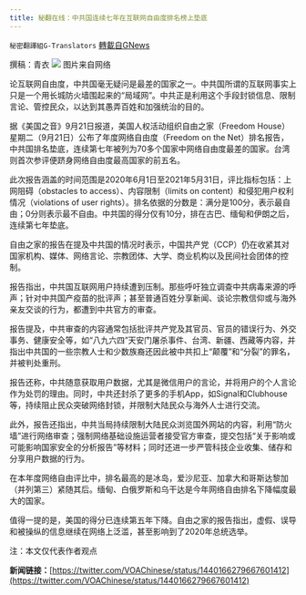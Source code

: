 ```yaml
---
title: 秘翻在线：中共国连续七年在互联网自由度排名榜上垫底
---
```

`秘密翻譯組G-Translators` [轉載自GNews](https://gnews.org/zh-hans/1547580/)

撰稿：青衣
![](https://assets.gnews.org/wp-content/uploads/2021/09/图片1-69.png)
图片来自网络

论互联网自由度，中共国毫无疑问是最差的国家之一。中共国所谓的互联网事实上只是一个用长城防火墙围起来的“局域网”。中共正是利用这个手段封锁信息、限制言论、管控民众，以达到其愚弄百姓和加强统治的目的。

据《美国之音》9月21日报道，美国人权活动组织自由之家（Freedom House）星期二（9月21日）公布了年度网络自由度（Freedom on the Net）排名报告，中共国排名垫底，连续第七年被列为70多个国家中网络自由度最差的国家。台湾则首次参评便跻身网络自由度最高国家的前五名。

此次报告涵盖的时间范围是2020年6月1日至2021年5月31日，评比指标包括：上网阻碍（obstacles to access）、内容限制（limits on content）和侵犯用户权利情况（violations of user rights）。排名依据的分数是：满分是100分，表示最自由；0分则表示最不自由。中共国的得分仅有10分，排在古巴、缅甸和伊朗之后，连续第七年垫底。

自由之家的报告在提及中共国的情况时表示，中国共产党（CCP）仍在收紧其对国家机构、媒体、网络言论、宗教团体、大学、商业机构以及民间社会团体的控制。

报告指出，中共国互联网用户持续遭到压制。那些呼吁独立调查中共病毒来源的呼声；针对中共国产疫苗的批评声；甚至普通百姓分享新闻、谈论宗教信仰或与海外亲友交谈的行为，都遭到中共官方的审查。

报告提及，中共审查的内容通常包括批评共产党及其官员、官员的错误行为、外交事务、健康安全等，如“八九六四”天安门屠杀事件、台湾、新疆、西藏等内容，并指出中共国的一些宗教人士和少数族裔还因此被中共扣上“颠覆”和“分裂”的罪名，并被判处重刑。

报告还称，中共随意获取用户数据，尤其是微信用户的言论，并将用户的个人言论作为处罚的理由。同时，中共还封杀了更多的手机App，如Signal和Clubhouse等，持续阻止民众突破网络封锁，并限制大陆民众与海外人士进行交流。

此外，报告还指出，中共当局持续限制大陆民众浏览国外网站的内容，利用“防火墙”进行网络审查；强制网络基础设施运营者接受官方审查，提交包括“关于影响或可能影响国家安全的分析报告”等材料；同时还进一步严管科技企业收集、储存和分享用户数据的行为。

在本年度网络自由评比中，排名最高的是冰岛，爱沙尼亚、加拿大和哥斯达黎加（并列第三）紧随其后。缅甸、白俄罗斯和乌干达是今年网络自由排名下降幅度最大的国家。

值得一提的是，美国的得分已连续第五年下降。自由之家的报告指出，虚假、误导和被操纵的信息继续在网络上泛滥，甚至影响到了2020年总统选举。

注：本文仅代表作者观点

**新闻链接：**[https://twitter.com/VOAChinese/status/1440166279667601412](https://twitter.com/VOAChinese/status/1440166279667601412)
